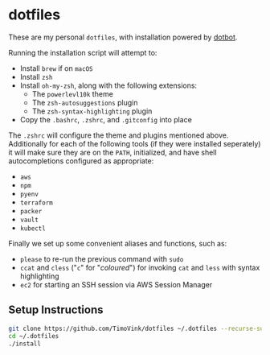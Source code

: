# dotfiles

These are my personal `dotfiles`, with installation powered by [dotbot](https://github.com/anishathalye/dotbot).

Running the installation script will attempt to:
 * Install `brew` if on `macOS`
 * Install `zsh`
 * Install `oh-my-zsh`, along with the following extensions:
   * The `powerlevl10k` theme
   * The `zsh-autosuggestions` plugin
   * The `zsh-syntax-highlighting` plugin
 * Copy the `.bashrc`, `.zshrc`, and `.gitconfig` into place

The `.zshrc` will configure the theme and plugins mentioned above. Additionally for each of the following tools (if they were installed seperately) it will make sure they are on the `PATH`, initialized, and have shell autocompletions configured as appropriate:
 * `aws`
 * `npm`
 * `pyenv`
 * `terraform`
 * `packer`
 * `vault`
 * `kubectl`

Finally we set up some convenient aliases and functions, such as:
 * `please` to re-run the previous command with `sudo`
 * `ccat` and `cless` ("`c`" for "_coloured_") for invoking `cat` and `less` with syntax highlighting
 * `ec2` for starting an SSH session via AWS Session Manager


## Setup Instructions

```zsh
git clone https://github.com/TimoVink/dotfiles ~/.dotfiles --recurse-submodules
cd ~/.dotfiles
./install
```
